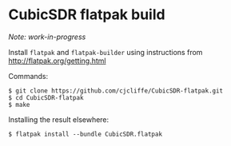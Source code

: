 # CubicSDR flatpak build

_Note: work-in-progress_

Install ```flatpak``` and ```flatpak-builder``` using instructions from http://flatpak.org/getting.html

Commands:
```
$ git clone https://github.com/cjcliffe/CubicSDR-flatpak.git
$ cd CubicSDR-flatpak
$ make
```

Installing the result elsewhere:
```
$ flatpak install --bundle CubicSDR.flatpak
```
